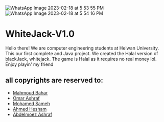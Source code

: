 ![WhatsApp Image 2023-02-18 at 5 53 55 PM](https://user-images.githubusercontent.com/82343631/219875520-3c9cbacb-9e51-414d-af5f-28cc323b2811.jpeg)
![WhatsApp Image 2023-02-18 at 5 54 16 PM](https://user-images.githubusercontent.com/82343631/219875522-878d98a6-2a7f-47e3-a2f9-2becc773abe8.jpeg)
# WhiteJack-V1.0
Hello there! We are computer engineering students at Helwan University.
This our first complete and Java project. We created the Halal version of blackJack, whitejack. The game is Halal as it requires no real money lol.
Enjoy playin' my friend
## all copyrights are reserved to:
- [Mahmoud Bahar](https://github.com/MahmoudBahar)
- [Omar Ashraf](https://github.com/Omarhelmy22)
- [Mohamed Sameh](https://github.com/mohamed22311)
- [Ahmed Hesham](https://github.com/aiiitsh)
- [Abdelmoez Ashraf](https://github.com/abmoez)

